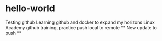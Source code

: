 # hello-world
Testing github
Learning github and docker to expand my horizons
Linux Academy github training, practice push local to remote
** New update to push **
